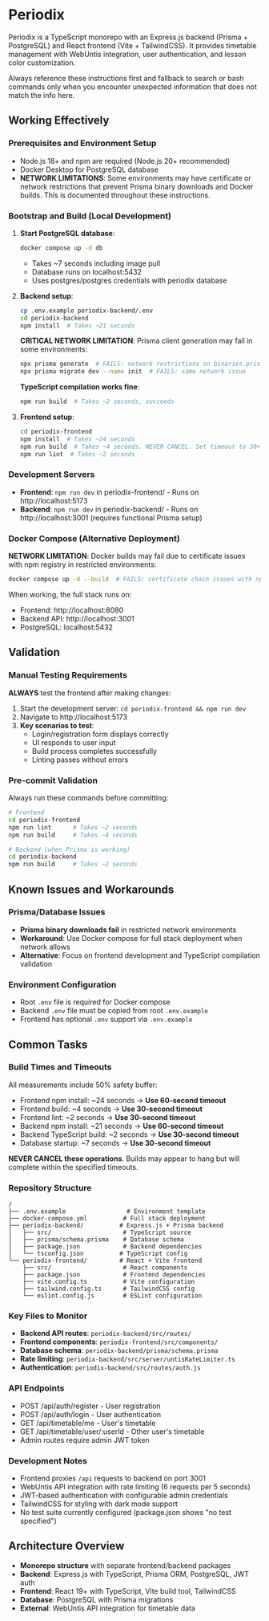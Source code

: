 # Periodix

Periodix is a TypeScript monorepo with an Express.js backend (Prisma + PostgreSQL) and React frontend (Vite + TailwindCSS). It provides timetable management with WebUntis integration, user authentication, and lesson color customization.

Always reference these instructions first and fallback to search or bash commands only when you encounter unexpected information that does not match the info here.

## Working Effectively

### Prerequisites and Environment Setup

-   Node.js 18+ and npm are required (Node.js 20+ recommended)
-   Docker Desktop for PostgreSQL database
-   **NETWORK LIMITATIONS**: Some environments may have certificate or network restrictions that prevent Prisma binary downloads and Docker builds. This is documented throughout these instructions.

### Bootstrap and Build (Local Development)

1. **Start PostgreSQL database**:

    ```bash
    docker compose up -d db
    ```

    - Takes ~7 seconds including image pull
    - Database runs on localhost:5432
    - Uses postgres/postgres credentials with periodix database

2. **Backend setup**:

    ```bash
    cp .env.example periodix-backend/.env
    cd periodix-backend
    npm install  # Takes ~21 seconds
    ```

    **CRITICAL NETWORK LIMITATION**: Prisma client generation may fail in some environments:

    ```bash
    npx prisma generate  # FAILS: network restrictions on binaries.prisma.sh
    npx prisma migrate dev --name init  # FAILS: same network issue
    ```

    **TypeScript compilation works fine**:

    ```bash
    npm run build  # Takes ~2 seconds, succeeds
    ```

3. **Frontend setup**:
    ```bash
    cd periodix-frontend
    npm install  # Takes ~24 seconds
    npm run build  # Takes ~4 seconds. NEVER CANCEL. Set timeout to 30+ seconds.
    npm run lint  # Takes ~2 seconds
    ```

### Development Servers

-   **Frontend**: `npm run dev` in periodix-frontend/ - Runs on http://localhost:5173
-   **Backend**: `npm run dev` in periodix-backend/ - Runs on http://localhost:3001 (requires functional Prisma setup)

### Docker Compose (Alternative Deployment)

**NETWORK LIMITATION**: Docker builds may fail due to certificate issues with npm registry in restricted environments:

```bash
docker compose up -d --build  # FAILS: certificate chain issues with npm
```

When working, the full stack runs on:

-   Frontend: http://localhost:8080
-   Backend API: http://localhost:3001
-   PostgreSQL: localhost:5432

## Validation

### Manual Testing Requirements

**ALWAYS** test the frontend after making changes:

1. Start the development server: `cd periodix-frontend && npm run dev`
2. Navigate to http://localhost:5173
3. **Key scenarios to test**:
    - Login/registration form displays correctly
    - UI responds to user input
    - Build process completes successfully
    - Linting passes without errors

### Pre-commit Validation

Always run these commands before committing:

```bash
# Frontend
cd periodix-frontend
npm run lint      # Takes ~2 seconds
npm run build     # Takes ~4 seconds

# Backend (when Prisma is working)
cd periodix-backend
npm run build     # Takes ~2 seconds
```

## Known Issues and Workarounds

### Prisma/Database Issues

-   **Prisma binary downloads fail** in restricted network environments
-   **Workaround**: Use Docker compose for full stack deployment when network allows
-   **Alternative**: Focus on frontend development and TypeScript compilation validation

### Environment Configuration

-   Root `.env` file is required for Docker compose
-   Backend `.env` file must be copied from root `.env.example`
-   Frontend has optional `.env` support via `.env.example`

## Common Tasks

### Build Times and Timeouts

All measurements include 50% safety buffer:

-   Frontend npm install: ~24 seconds → **Use 60-second timeout**
-   Frontend build: ~4 seconds → **Use 30-second timeout**
-   Frontend lint: ~2 seconds → **Use 30-second timeout**
-   Backend npm install: ~21 seconds → **Use 60-second timeout**
-   Backend TypeScript build: ~2 seconds → **Use 30-second timeout**
-   Database startup: ~7 seconds → **Use 30-second timeout**

**NEVER CANCEL these operations**. Builds may appear to hang but will complete within the specified timeouts.

### Repository Structure

```
/
├── .env.example                 # Environment template
├── docker-compose.yml          # Full stack deployment
├── periodix-backend/          # Express.js + Prisma backend
│   ├── src/                    # TypeScript source
│   ├── prisma/schema.prisma    # Database schema
│   ├── package.json            # Backend dependencies
│   └── tsconfig.json          # TypeScript config
└── periodix-frontend/         # React + Vite frontend
    ├── src/                    # React components
    ├── package.json            # Frontend dependencies
    ├── vite.config.ts          # Vite configuration
    ├── tailwind.config.ts      # TailwindCSS config
    └── eslint.config.js        # ESLint configuration
```

### Key Files to Monitor

-   **Backend API routes**: `periodix-backend/src/routes/`
-   **Frontend components**: `periodix-frontend/src/components/`
-   **Database schema**: `periodix-backend/prisma/schema.prisma`
-   **Rate limiting**: `periodix-backend/src/server/untisRateLimiter.ts`
-   **Authentication**: `periodix-backend/src/routes/auth.js`

### API Endpoints

-   POST /api/auth/register - User registration
-   POST /api/auth/login - User authentication
-   GET /api/timetable/me - User's timetable
-   GET /api/timetable/user/:userId - Other user's timetable
-   Admin routes require admin JWT token

### Development Notes

-   Frontend proxies `/api` requests to backend on port 3001
-   WebUntis API integration with rate limiting (6 requests per 5 seconds)
-   JWT-based authentication with configurable admin credentials
-   TailwindCSS for styling with dark mode support
-   No test suite currently configured (package.json shows "no test specified")

## Architecture Overview

-   **Monorepo structure** with separate frontend/backend packages
-   **Backend**: Express.js with TypeScript, Prisma ORM, PostgreSQL, JWT auth
-   **Frontend**: React 19+ with TypeScript, Vite build tool, TailwindCSS
-   **Database**: PostgreSQL with Prisma migrations
-   **External**: WebUntis API integration for timetable data
